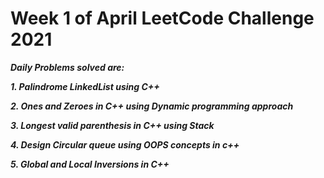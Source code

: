 # Week 1 of April LeetCode Challenge 2021

***Daily Problems solved are:***

***1. Palindrome LinkedList using C++***

***2. Ones and Zeroes in C++ using Dynamic programming approach***

***3. Longest valid parenthesis in C++ using Stack***

***4. Design Circular queue using OOPS concepts in c++***

***5. Global and Local Inversions in C++***

